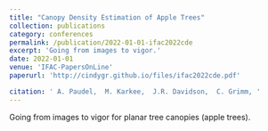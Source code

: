```yaml
---
title: "Canopy Density Estimation of Apple Trees"
collection: publications
category: conferences
permalink: /publication/2022-01-01-ifac2022cde
excerpt: 'Going from images to vigor.'
date: 2022-01-01
venue: 'IFAC-PapersOnLine'
paperurl: 'http://cindygr.github.io/files/ifac2022cde.pdf'

citation: ' A. Paudel,  M. Karkee,  J.R. Davidson,  C. Grimm, '
---
```

Going from images to vigor for planar tree canopies (apple trees).
